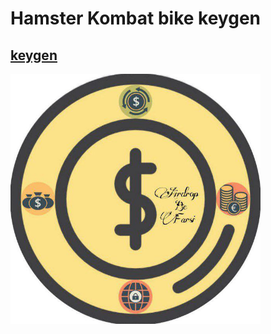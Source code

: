 # Hamster Kombat bike keygen



## [keygen](https://georg95.github.io/bike-keygen.html)

[<img src="demo.jpg" width="400">]([https://web.telegram.org/e6e075fc-cd72-4c51-9c37-02d58e3242d1](https://github.com/Mikaeil-t/hamseter.airdropBefarsi/blob/d25c132db48bf918597caa21240dda691b41d43a/demo.jpg))
